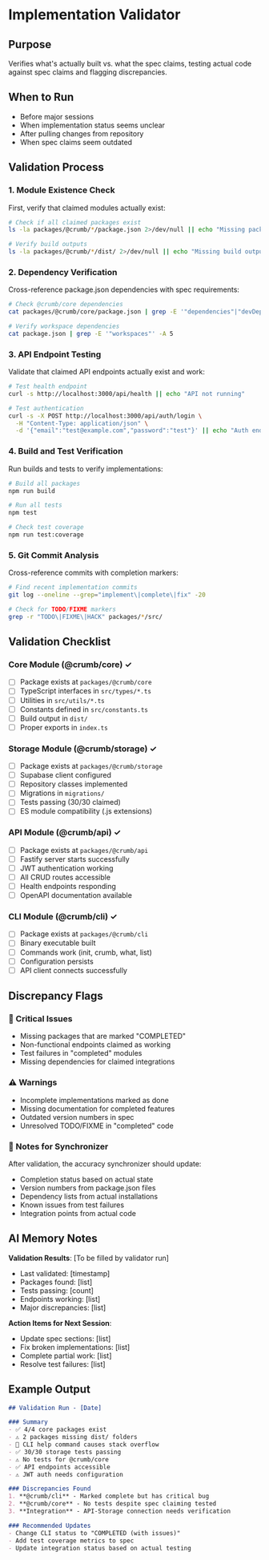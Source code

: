 # Implementation Validator

## Purpose
Verifies what's actually built vs. what the spec claims, testing actual code against spec claims and flagging discrepancies.

## When to Run
- Before major sessions
- When implementation status seems unclear
- After pulling changes from repository
- When spec claims seem outdated

## Validation Process

### 1. Module Existence Check
First, verify that claimed modules actually exist:

```bash
# Check if all claimed packages exist
ls -la packages/@crumb/*/package.json 2>/dev/null || echo "Missing packages detected"

# Verify build outputs
ls -la packages/@crumb/*/dist/ 2>/dev/null || echo "Missing build outputs"
```

### 2. Dependency Verification
Cross-reference package.json dependencies with spec requirements:

```bash
# Check @crumb/core dependencies
cat packages/@crumb/core/package.json | grep -E '"dependencies"|"devDependencies"' -A 10

# Verify workspace dependencies
cat package.json | grep -E '"workspaces"' -A 5
```

### 3. API Endpoint Testing
Validate that claimed API endpoints actually exist and work:

```bash
# Test health endpoint
curl -s http://localhost:3000/api/health || echo "API not running"

# Test authentication
curl -s -X POST http://localhost:3000/api/auth/login \
  -H "Content-Type: application/json" \
  -d '{"email":"test@example.com","password":"test"}' || echo "Auth endpoint issue"
```

### 4. Build and Test Verification
Run builds and tests to verify implementations:

```bash
# Build all packages
npm run build

# Run all tests
npm test

# Check test coverage
npm run test:coverage
```

### 5. Git Commit Analysis
Cross-reference commits with completion markers:

```bash
# Find recent implementation commits
git log --oneline --grep="implement\|complete\|fix" -20

# Check for TODO/FIXME markers
grep -r "TODO\|FIXME\|HACK" packages/*/src/
```

## Validation Checklist

### Core Module (@crumb/core) ✓
- [ ] Package exists at `packages/@crumb/core`
- [ ] TypeScript interfaces in `src/types/*.ts`
- [ ] Utilities in `src/utils/*.ts`
- [ ] Constants defined in `src/constants.ts`
- [ ] Build output in `dist/`
- [ ] Proper exports in `index.ts`

### Storage Module (@crumb/storage) ✓
- [ ] Package exists at `packages/@crumb/storage`
- [ ] Supabase client configured
- [ ] Repository classes implemented
- [ ] Migrations in `migrations/`
- [ ] Tests passing (30/30 claimed)
- [ ] ES module compatibility (.js extensions)

### API Module (@crumb/api) ✓
- [ ] Package exists at `packages/@crumb/api`
- [ ] Fastify server starts successfully
- [ ] JWT authentication working
- [ ] All CRUD routes accessible
- [ ] Health endpoints responding
- [ ] OpenAPI documentation available

### CLI Module (@crumb/cli) ✓
- [ ] Package exists at `packages/@crumb/cli`
- [ ] Binary executable built
- [ ] Commands work (init, crumb, what, list)
- [ ] Configuration persists
- [ ] API client connects successfully

## Discrepancy Flags

### 🚨 Critical Issues
- Missing packages that are marked "COMPLETED"
- Non-functional endpoints claimed as working
- Test failures in "completed" modules
- Missing dependencies for claimed integrations

### ⚠️ Warnings
- Incomplete implementations marked as done
- Missing documentation for completed features
- Outdated version numbers in spec
- Unresolved TODO/FIXME in "completed" code

### 📝 Notes for Synchronizer
After validation, the accuracy synchronizer should update:
- Completion status based on actual state
- Version numbers from package.json files
- Dependency lists from actual installations
- Known issues from test failures
- Integration points from actual code

## AI Memory Notes

**Validation Results**: [To be filled by validator run]
- Last validated: [timestamp]
- Packages found: [list]
- Tests passing: [count]
- Endpoints working: [list]
- Major discrepancies: [list]

**Action Items for Next Session**:
- Update spec sections: [list]
- Fix broken implementations: [list]
- Complete partial work: [list]
- Resolve test failures: [list]

## Example Output

```markdown
## Validation Run - [Date]

### Summary
- ✅ 4/4 core packages exist
- ⚠️ 2 packages missing dist/ folders
- 🚨 CLI help command causes stack overflow
- ✅ 30/30 storage tests passing
- ⚠️ No tests for @crumb/core
- ✅ API endpoints accessible
- ⚠️ JWT auth needs configuration

### Discrepancies Found
1. **@crumb/cli** - Marked complete but has critical bug
2. **@crumb/core** - No tests despite spec claiming tested
3. **Integration** - API-Storage connection needs verification

### Recommended Updates
- Change CLI status to "COMPLETED (with issues)"
- Add test coverage metrics to spec
- Update integration status based on actual testing
```